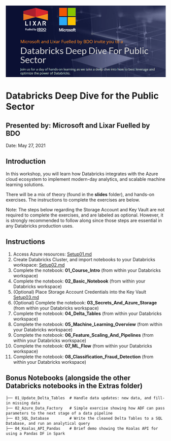 <p align="center">
    <img src="images/welcome-banner.PNG"/>
</p>

# Databricks Deep Dive for the Public Sector
## Presented by: Microsoft and Lixar Fuelled by BDO

Date: May 27, 2021 

## Introduction

In this workshop, you will learn how Databricks integrates with the Azure cloud ecosystem to implement modern-day analytics, and scalable machine learning solutions. 

There will be a mix of theory (found in the **slides** folder), and hands-on exercises. The instructions to complete the exercises are below.

Note: The steps below regarding the Storage Account and Key Vault are not required to complete the exercises, and are labeled as optional. However, it is strongly recommended to follow along since those steps are essential in any Databricks production uses.  

## Instructions

1. Access Azure resources: [Setup01.md](Setup01.md)
2. Create Databricks Cluster, and import notebooks to your Databricks workspace: [Setup02.md](Setup02.md)
3. Complete the notebook: **01_Course_Intro** (from within your Databricks workspace)
4. Complete the notebook: **02_Basic_Notebook** (from within your Databricks workspace)
5. (Optional) Place Storage Account Credentials into the Key Vault [Setup03.md](Setup03.md)
6. (Optional) Complete the notebook: **03_Secrets_And_Azure_Storage** (from within your Databricks workspace)
7. Complete the notebook: **04_Delta_Tables** (from within your Databricks workspace)
8. Complete the notebook: **05_Machine_Learning_Overview** (from within your Databricks workspace)
9. Complete the notebook: **06_Feature_Scaling_And_Pipelines** (from within your Databricks workspace)
10. Complete the notebook: **07_ML_Flow** (from within your Databricks workspace)
11. Complete the notebook: **08_Classification_Fraud_Detection** (from within your Databricks workspace)

## Bonus Notebooks (alongside the other Databricks notebooks in the Extras folder)

```
├── 01_Update_Delta_Tables  # Handle data updates: new data, and fill-in missing data  
├── 02_Azure_Data_Factory   # Simple exercise showing how ADF can pass parameters to the next stage of a data pipeline  
├── 03_SQL_Database  	    # Write the cleaned Delta Tables to a SQL Database, and run an analytical query
├── 04_Koalas_API_Pandas    # Brief demo showing the Koalas API for using a Pandas DF in Spark
```

